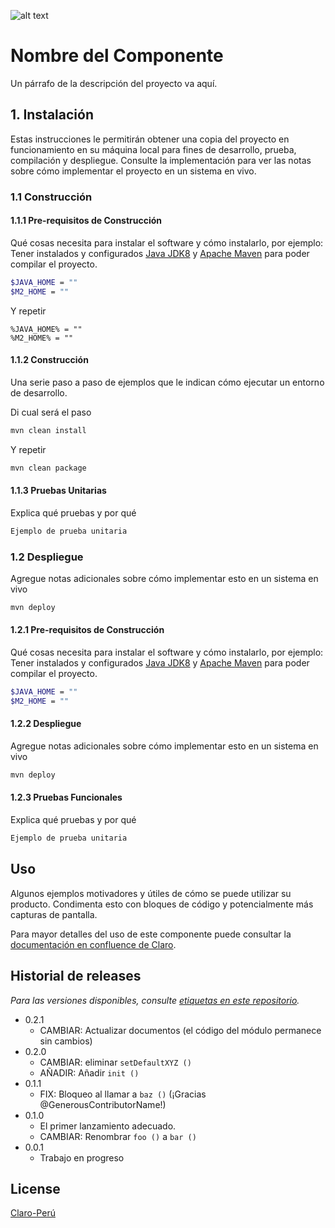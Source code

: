 ![alt text](http://www.claro.com.pe/recursos_contenido/personas/d848845f-eb56-4403-bc7a-b8dcfa4ed521-images252Flogo-claro-blanco.png)
                                                                                                                                                                                                                                                                          
# Nombre del Componente

Un párrafo de la descripción del proyecto va aquí.

## 1. Instalación

Estas instrucciones le permitirán obtener una copia del proyecto en funcionamiento en su máquina local para fines de desarrollo, prueba, compilación y despliegue. Consulte la implementación para ver las notas sobre cómo implementar el proyecto en un sistema en vivo.

### 1.1 Construcción

#### 1.1.1 Pre-requisitos de Construcción

Qué cosas necesita para instalar el software y cómo instalarlo, por ejemplo:
Tener instalados y configurados [Java JDK8](https://www.oracle.com/technetwork/java/javase/downloads/jdk8-downloads-2133151.html) y [Apache Maven](https://maven.apache.org/download.cgi) para poder compilar el proyecto.

```bash
$JAVA_HOME = ""
$M2_HOME = ""
```
Y repetir

```shell
%JAVA_HOME% = ""
%M2_HOME% = ""
```

#### 1.1.2 Construcción

Una serie paso a paso de ejemplos que le indican cómo ejecutar un entorno de desarrollo.

Di cual será el paso
```bash
mvn clean install
```
Y repetir
```bash
mvn clean package
```
#### 1.1.3 Pruebas Unitarias

Explica qué pruebas y por qué

```bash
Ejemplo de prueba unitaria
```

### 1.2 Despliegue

Agregue notas adicionales sobre cómo implementar esto en un sistema en vivo

```bash
mvn deploy
```
#### 1.2.1 Pre-requisitos de Construcción

Qué cosas necesita para instalar el software y cómo instalarlo, por ejemplo:
Tener instalados y configurados [Java JDK8](https://www.oracle.com/technetwork/java/javase/downloads/jdk8-downloads-2133151.html) y [Apache Maven](https://maven.apache.org/download.cgi) para poder compilar el proyecto.

```bash
$JAVA_HOME = ""
$M2_HOME = ""
```

#### 1.2.2 Despliegue

Agregue notas adicionales sobre cómo implementar esto en un sistema en vivo

```bash
mvn deploy
```

#### 1.2.3 Pruebas Funcionales

Explica qué pruebas y por qué

```bash
Ejemplo de prueba unitaria
```

## Uso

Algunos ejemplos motivadores y útiles de cómo se puede utilizar su producto. Condimenta esto con bloques de código y potencialmente más capturas de pantalla.

Para mayor detalles del uso de este componente puede consultar la [documentación en confluence de Claro]().

## Historial de releases

*Para las versiones disponibles, consulte [etiquetas en este repositorio](https://github.com/your/project/tags).*

* 0.2.1
    * CAMBIAR: Actualizar documentos (el código del módulo permanece sin cambios)
* 0.2.0
    * CAMBIAR: eliminar `setDefaultXYZ ()`
    * AÑADIR: Añadir `init ()`
* 0.1.1
    * FIX: Bloqueo al llamar a `baz ()` (¡Gracias @GenerousContributorName!)
* 0.1.0
    * El primer lanzamiento adecuado.
    * CAMBIAR: Renombrar `foo ()` a `bar ()`
* 0.0.1
    * Trabajo en progreso

## License
[Claro-Perú](http://www.claro.com.pe/)
